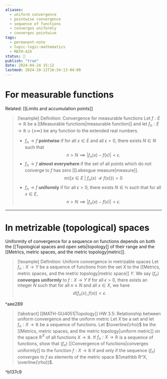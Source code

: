```yaml
---
aliases:
  - uniform convergence
  - pointwise convergence
  - sequence of functions
  - converges uniformly
  - converges pointwise
tags:
  - permanent-note
  - topic-logic-mathematics
  - MATH-42X
status: 🔴
publish: "true"
date: 2024-04-24 15:12
lastmod: 2024-10-12T16:54:13-04:00
---
```

# For measurable functions

Related: [[Limits and accumulation points]]


>[!example] Definition: Convergence for measurable functions
>Let $f : E \to \mathbb R$ be a [[Measurable functions|measurable function]] and let $f_n : E \to  \mathbb R \cup \{ \pm \infty \}$ be any function to the extended real numbers.
>- $f_n \to f$ **pointwise** if for all $x \in E$ and all $\epsilon > 0$, there exists $N \in N$ such that 
>$$
n > N \implies |f_n(x) - f(x)| < \epsilon.
>$$
>- $f_n \to f$ **almost everywhere** if the set of all points which do not converge to $f$ has zero [[Lebesgue measure|measure]].
>$$
> m(\{x \in E \ | \ f_n(x) \not \to f(x) \}) = 0
>$$
>- $f_n \to f$ **uniformly** if for all $\epsilon > 0$, there exists $N \in \mathbb N$ such that for all $x \in E$,
>$$
>n > N \implies |f_n(x) - f(x) | < \epsilon.
>$$

---
# In metrizable (topological) spaces

Uniformity of convergence for a sequence on functions depends on both the [[Topological spaces and open sets|topology]] of their range and the [[Metrics, metric spaces, and the metric topology|metric]].

>[!example] Definition: Uniform convergence in metrizable spaces
>Let $f_n : X \to Y$ be a sequence of functions from the set $X$ to the [[Metrics, metric spaces, and the metric topology|metric space]] $Y$. We say $(f_n)$ **converges uniformly** to $f: X \to Y$ if for all $\epsilon > 0$, there exists an integer $N$ such that for all $n \geq N$ and all $x \in X$, we have
>$$
>d(f_n(x), f(x)) < \epsilon.
>$$

^aee289

>[!abstract] [[MATH-GU4051|Topology]] HW 3.5: Relationship between uniform convergence and the uniform metric
>Let $X$ be a set and let $f_n :X \to \mathbb R$ be a sequence of functions. Let $\overline{\rho}$ be the [[Metrics, metric spaces, and the metric topology|uniform metric]] on the space $\mathbb R^X$ of all functions $X\to \mathbb R$. If $f_n : X\to \mathbb R$ is a sequence of functions, show that $(f_n)$ [[Convergence of functions|converges uniformly]] to the function $f: X\to \mathbb R$ if and only if the sequence $(f_n)$ converges to $f$ as elements of the metric space $(\mathbb R^X, \overline{\rho})$. 

^b137c9
